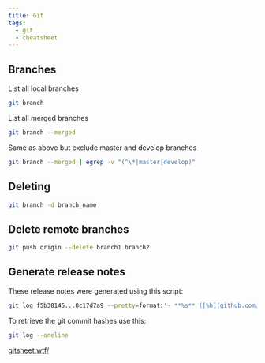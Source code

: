 ```yaml
---
title: Git
tags:
  - git
  - cheatsheet
---
```


## Branches

List all local branches

```sh
git branch
```

List all merged branches

```sh
git branch --merged
```

Same as above but exclude master and develop branches

```sh
git branch --merged | egrep -v "(^\*|master|develop)"
```

## Deleting

```sh
git branch -d branch_name
```

## Delete remote branches

```sh
git push origin --delete branch1 branch2
```

## Generate release notes

These release notes were generated using this script:

```sh
git log f5b38145...8c17d7a9 --pretty=format:'- **%s** ([%h](github.com/FairFXGroup/fx-holiday-money-app/commit/%H)) by %an' --reverse
```

To retrieve the git commit hashes use this:

```sh
git log --oneline
```

[gitsheet.wtf/](https://gitsheet.wtf/)
